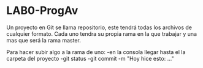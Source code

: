 # LAB0-ProgAv
Un proyecto en Git se llama repositorio, este tendrá todas los archivos de cualquier formato. Cada uno tendra su propia rama en la que trabajar y una mas que será la rama master.

Para hacer subir algo a la rama de uno:
-en la consola llegar hasta el la carpeta del proyecto
-git status
-git commit -m "Hoy hice esto: ..."
